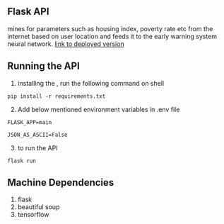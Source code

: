 ## Flask API
mines for parameters such as housing index, poverty rate etc from the internet based on user location and feeds it to the early warning system neural network. 
[link to deployed version](https://curb-corruption-api.herokuapp.com/?city=Mumbai&state=Maharashtra)

## Running the API
1. installing the , run the following command on shell
```
pip install -r requirements.txt
```  
2. Add below mentioned environment variables in .env file
```
FLASK_APP=main
```  
```
JSON_AS_ASCII=False
```  
3. to run the API
```
flask run
```
## Machine Dependencies
1. flask  
2. beautiful soup  
3. tensorflow  

